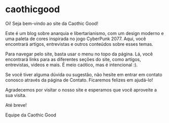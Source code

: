 # caothicgood

Oi! Seja bem-vindo ao site da Caothic Good!

Este é um blog sobre anarquia e libertarianismo, com um design moderno e uma paleta de cores inspirada no jogo CyberPunk 2077. Aqui, você encontrará artigos, entrevistas e outros conteúdos sobre esses temas.

Para navegar pelo site, basta usar o menu no topo da página. Lá, você encontrará links para as diferentes seções do site, como artigos, entrevistas, videos e mais. É meio caótico, mas é intencional :).

Se você tiver alguma dúvida ou sugestão, não hesite em entrar em contato conosco através da página de Contato. Ficaremos felizes em ajudá-lo!

Agradecemos por visitar o nosso site e esperamos que você aproveite a sua visita.

Até breve!

Equipe da Caothic Good
